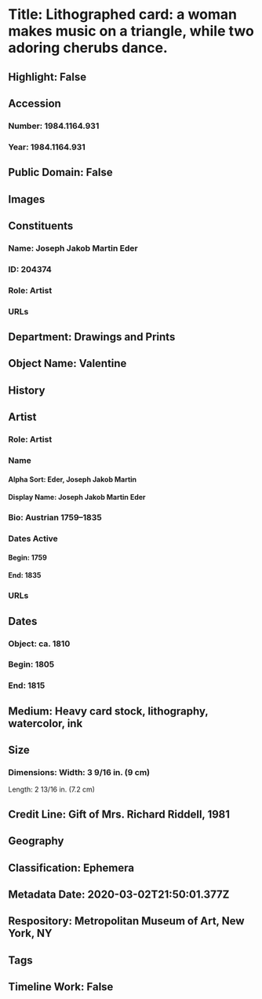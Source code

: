 # Title: Lithographed card: a woman makes music on a triangle, while two adoring cherubs dance.
## Highlight: False
## Accession
### Number: 1984.1164.931
### Year: 1984.1164.931
## Public Domain: False
## Images
## Constituents
### Name: Joseph Jakob Martin Eder
### ID: 204374
### Role: Artist
### URLs
## Department: Drawings and Prints
## Object Name: Valentine
## History
## Artist
### Role: Artist
### Name
#### Alpha Sort: Eder, Joseph Jakob Martin
#### Display Name: Joseph Jakob Martin Eder
### Bio: Austrian 1759–1835
### Dates Active
#### Begin: 1759
#### End: 1835
### URLs
## Dates
### Object: ca. 1810
### Begin: 1805
### End: 1815
## Medium: Heavy card stock,  lithography, watercolor, ink
## Size
### Dimensions: Width: 3 9/16 in. (9 cm)
Length: 2 13/16 in. (7.2 cm)
## Credit Line: Gift of Mrs. Richard Riddell, 1981
## Geography
## Classification: Ephemera
## Metadata Date: 2020-03-02T21:50:01.377Z
## Respository: Metropolitan Museum of Art, New York, NY
## Tags
## Timeline Work: False
